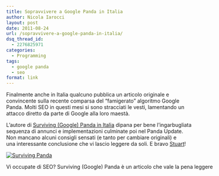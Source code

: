 ```yaml
---
title: Sopravvivere a Google Panda in Italia
author: Nicola Iarocci
layout: post
date: 2011-08-24
url: /sopravvivere-a-google-panda-in-italia/
dsq_thread_id:
  - 2276825971
categories:
  - Programming
tags:
  - google panda
  - seo
format: link
---
```

Finalmente anche in Italia qualcuno pubblica un articolo originale e convincente sulla recente comparsa del &#8220;famigerato&#8221; algoritmo Google Panda. Molti SEO in questi mesi si sono stracciati le vesti, lamentando un attacco diretto da parte di Google alla loro maestà.

L&#8217;autore di <a title="Surviving Google Panda in Italia" href="http://www.beingstuart.com/engines/surviving-panda.html" target="_blank">Surviving (Google) Panda in Italia</a> dipana per bene l&#8217;ingarbugliata sequenza di annunci e implementazioni culminate poi nel Panda Update. Non mancano alcuni consigli sensati (e tanto per cambiare originali) e una interessante conclusione che vi lascio leggere da soli. E bravo <a title="Being Stuart" href="http://www.beingstuart.com/" target="_blank">Stuart</a>!

<div id="attachment_3218" style="width: 590px" class="wp-caption aligncenter">
  <a href="http://www.beingstuart.com/engines/surviving-panda.html"><img class="size-full wp-image-3218" title="Surviving Panda" src="http://i2.wp.com/nicolaiarocci.com/wp-content/uploads/SurvivingPanda.png?fit=525%2C360" alt="Surviving Panda" srcset="http://i2.wp.com/nicolaiarocci.com/wp-content/uploads/SurvivingPanda.png?w=580 580w, http://i2.wp.com/nicolaiarocci.com/wp-content/uploads/SurvivingPanda.png?resize=150%2C102 150w, http://i2.wp.com/nicolaiarocci.com/wp-content/uploads/SurvivingPanda.png?resize=300%2C205 300w, http://i2.wp.com/nicolaiarocci.com/wp-content/uploads/SurvivingPanda.png?resize=437%2C300 437w" sizes="(max-width: 525px) 100vw, 525px" data-recalc-dims="1" /></a>
  
  <p class="wp-caption-text">
    Vi occupate di SEO? Surviving (Google) Panda è un articolo che vale la pena leggere
  </p>
</div>

&nbsp;

